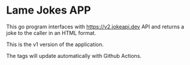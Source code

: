 # Lame Jokes APP

This go program interfaces with https://v2.jokeapi.dev API and returns a joke to the caller in an HTML format.

This is the v1 version of the application.

The tags will update automatically with Github Actions.

